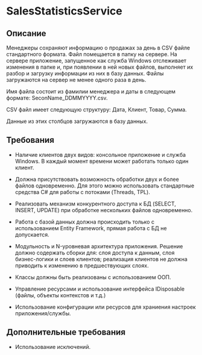 # SalesStatisticsService

## Описание
Менеджеры сохраняют информацию о продажах за день в CSV файле стандартного формата. Файл помещается в папку на сервере. На сервере приложение, запущенное как служба Windows отслеживает изменения в папке и, при появлении в ней новых файлов, выполняет их разбор и загрузку информации из них в базу данных. Файлы загружаются на сервер не менее одного раза в день.

Имя файла состоит из фамилии менеджера и даты в следующем формате: SeconName_DDMMYYYY.csv.

CSV файл имеет следующую структуру:
Дата, Клиент, Товар, Сумма.

Данные из этих столбцов загружаются в базу данных.

## Требования

- Наличие клиентов двух видов: консольное приложение и служба Windows. В каждый момент времени может работать только один клиент.

- Должна присутствовать возможность обработки двух и более файлов одновременно. Для этого можно использовать стандартные средства C# для работы с потоками (Threads, TPL).

- Реализовать механизм конкурентного доступа к БД (SELECT, INSERT, UPDATE) при обработке нескольких файлов одновременно.

- Работа с базой данных должна происходить только с использованием Entity Framework, прямая работа с БД не допускается.

- Модульность и N-уровневая архитектура приложения. Решение должно содержать сборки для: слоя доступа к данным, слоя бизнес-логики и слоев клиентов; реализация клиентов не должна приводить к изменению в предшествующих слоях.

- Классы должны быть реализованы с использованием ООП.

- Управление ресурсами и использование интерфейса IDisposable (файлы, объекты контекстов и т.д.)

- Использование конфигурации или ресурсов для храниения настроек приложения/службы.

## Дополнительные требования

- Использование исключений.
